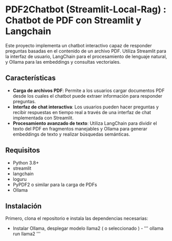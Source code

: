 # PDF2Chatbot (Streamlit-Local-Rag) : Chatbot de PDF con Streamlit y Langchain

Este proyecto implementa un chatbot interactivo capaz de responder preguntas basadas en el contenido de un archivo PDF. Utiliza Streamlit para la interfaz de usuario, LangChain para el procesamiento de lenguaje natural, y Ollama para las embeddings y consultas vectoriales.

## Características

- **Carga de archivos PDF**: Permite a los usuarios cargar documentos PDF desde los cuales el chatbot puede extraer información para responder preguntas.
- **Interfaz de chat interactiva**: Los usuarios pueden hacer preguntas y recibir respuestas en tiempo real a través de una interfaz de chat implementada con Streamlit.
- **Procesamiento avanzado de texto**: Utiliza LangChain para dividir el texto del PDF en fragmentos manejables y Ollama para generar embeddings de texto y realizar búsquedas semánticas.

## Requisitos

- Python 3.8+
- streamlit
- langchain
- loguru
- PyPDF2 o similar para la carga de PDFs
- Ollama

## Instalación

Primero, clona el repositorio e instala las dependencias necesarias:

- Instalar Ollama, desplegar modelo llama2 ( o seleccionado ) -
  '''
  ollama run llama2
  '''
  


